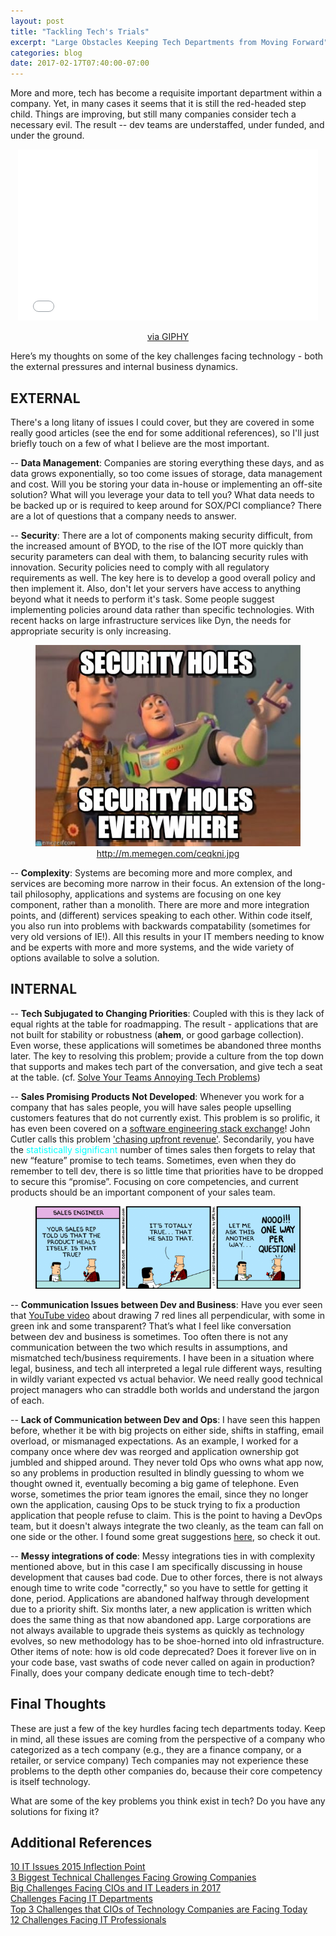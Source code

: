 ```yaml
---
layout: post
title: "Tackling Tech's Trials"
excerpt: "Large Obstacles Keeping Tech Departments from Moving Forward"
categories: blog
date: 2017-02-17T07:40:00-07:00
---
```


More and more, tech has become a requisite important department within a company. Yet, in many cases it seems that it is still the red-headed step child.  Things are improving, but still many companies consider tech a necessary evil.  The result -- dev teams are understaffed, under funded, and under the ground.

<center>
<iframe src="//giphy.com/embed/ImIoV7yW9o8Cs" width="480" height="274" frameBorder="0" class="giphy-embed" allowFullScreen></iframe><p><a href="http://giphy.com/gifs/it-crowd-ImIoV7yW9o8Cs">via GIPHY</a></p>
</center>

Here’s my thoughts on some of the key challenges facing technology - both the external pressures and internal business dynamics.

<h2>EXTERNAL</h2>
There's a long litany of issues I could cover, but they are covered in some really good articles (see the end for some additional references), so I'll just briefly touch on a few of what I believe are the most important.

-- <b>Data Management</b>: Companies are storing everything these days, and as data grows exponentially, so too come issues of storage, data management and cost.  Will you be storing your data in-house or implementing an off-site solution?  What will you leverage your data to tell you?  What data needs to be backed up or is required to keep around for SOX/PCI compliance? There are a lot of questions that a company needs to answer.

-- <b>Security</b>: There are a lot of components making security difficult, from the increased amount of BYOD, to the rise of the IOT more quickly than security parameters can deal with them, to balancing security rules with innovation.  Security policies need to comply with all regulatory requirements as well.  The key here is to develop a good overall policy and then implement it.  Also, don't let your servers have access to anything beyond what it needs to perform it's task.  Some people suggest implementing policies around data rather than specific technologies.  With recent hacks on large infrastructure services like Dyn, the needs for appropriate security is only increasing.

<center><figure>
    <img src="/images/Security.jpg">
    <figcaption><a href="http://m.memegen.com/ceqkni.jpg">http://m.memegen.com/ceqkni.jpg</a></figcaption>
</figure></center>

-- <b>Complexity</b>: Systems are becoming more and more complex, and services are becoming more narrow in their focus.  An extension of the long-tail philosophy, applications and systems are focusing on one key component, rather than a monolith.  There are more and more integration points, and (different) services speaking to each other.  Within code itself, you also run into problems with backwards compatability (sometimes for very old versions of IE!).  All this results in your IT members needing to know and be experts with more and more systems, and the wide variety of options available to solve a solution. 

<h2>INTERNAL</h2>

-- <b>Tech Subjugated to Changing Priorities</b>: Coupled with this is they lack of equal rights at the table for roadmapping.  The result - applications that are not built for stability or robustness (**ahem**, or good garbage collection).  Even worse, these applications will sometimes be abandoned three months later. The key to resolving this problem; provide a culture from the top down that supports and makes tech part of the conversation, and give tech a seat at the table.  (cf. <a href="https://www.fastcompany.com/3067062/how-to-finally-solve-your-teams-most-annoying-tech-problems">Solve Your Teams Annoying Tech Problems</a>)

-- <b>Sales Promising Products Not Developed</b>:  Whenever you work for a company that has sales people, you will have sales people upselling customers features that do not currently exist. This problem is so prolific, it has even been covered on a <a href="http://softwareengineering.stackexchange.com/questions/197174/is-there-a-name-for-when-a-sales-team-irresponsibly-promises-non-existent-featur">software engineering stack exchange</a>! John Cutler calls this problem <a href="https://hackernoon.com/12-signs-youre-working-in-a-feature-factory-44a5b938d6a2#.ykmvrsdpc">'chasing upfront revenue'</a>.  Secondarily, you have the <font color="aqua">statistically significant</font> number of times sales then forgets to relay that new “feature” promise to tech teams.  Sometimes, even when they do remember to tell dev, there is so little time that priorities have to be dropped to secure this “promise”.  Focusing on core competencies, and current products should be an important component of your sales team.

<center><figure>
    <img src="/images/Dilbert.jpg">
</figure></center>

-- <b>Communication Issues between Dev and Business</b>:  Have you ever seen that <a href="https://www.youtube.com/watch?v=BKorP55Aqvg">YouTube video</a> about drawing 7 red lines all perpendicular, with some in green ink and some transparent?  That’s what I feel like conversation between dev and business is sometimes.  Too often there is not any communication between the two which results in assumptions, and mismatched tech/business requirements.  I have been in a situation where legal, business, and tech all interpreted a legal rule different ways, resulting in wildly variant expected vs actual behavior.  We need really good technical project managers who can straddle both worlds and understand the jargon of each.

-- <b>Lack of Communication between Dev and Ops</b>:  I have seen this happen before, whether it be with big projects on either side, shifts in staffing, email overload, or mismanaged expectations.  As an example, I worked for a company once where dev was reorged and application ownership got jumbled and shipped around.  They never told Ops who owns what app now, so any problems in production resulted in blindly guessing to whom we thought owned it, eventually becoming a big game of telephone.  Even worse, sometimes the prior team ignores the email, since they no longer own the application, causing Ops to be stuck trying to fix a production application that people refuse to claim.  This is the point to having a DevOps team, but it doesn't always integrate the two cleanly, as the team can fall on one side or the other.  I found some great suggestions <a href="http://www.cio.com/article/2405441/collaboration/how-to-improve-collaboration-with-development-and-operations.html">here</a>, so check it out.

-- <b>Messy integrations of code</b>: Messy integrations ties in with complexity mentioned above, but in this case I am specifically discussing in house development that causes bad code.  Due to other forces, there is not always enough time to write code "correctly," so you have to settle for getting it done, period.  Applications are abandoned halfway through development due to a priority shift.  Six months later, a new application is written which does the same thing as that now abandoned app.  Large corporations are not always available to upgrade theis systems as quickly as technology evolves, so new methodology has to be shoe-horned into old infrastructure.  Other items of note:  how is old code deprecated?  Does it forever live on in your code base, vast swaths of code never called on again in production?  Finally, does your company dedicate enough time to tech-debt? 

<h2>Final Thoughts</h2>

These are just a few of the key hurdles facing tech departments today.  Keep in mind, all these issues are coming from the perspective of a company who categorized as a tech company (e.g., they are a finance company, or a retailer, or service company) Tech companies may not experience these problems to the depth other companies do, because their core competency is itself technology.

What are some of the key problems you think exist in tech?  Do you have any solutions for fixing it?

<h2>Additional References</h2>
<a href="http://er.educause.edu/articles/2015/1/top-10-it-issues-2015-inflection-point">10 IT Issues 2015 Inflection Point</a><br>
<a href="http://www.inc.com/ken-lin/the-3-biggest-technical-challenges-facing-growing-companies.html">3 Biggest Technical Challenges Facing Growing Companies</a><br>
<a href="http://www.mrc-productivity.com/blog/2016/11/5-big-challenges-facing-cios-and-it-leaders-in-2017/">Big Challenges Facing CIOs and IT Leaders in 2017</a><br>
<a href="http://www.businessnewsdaily.com/6072-challenges-facing-it-departments.html">Challenges Facing IT Departments</a><br>
<a href="https://blog.financialforce.com/the-top-3-challenges-that-cios-of-technology-companies-are-facing-today/">Top 3 Challenges that CIOs of Technology Companies are Facing Today</a><br>
<a href="https://www.globalknowledge.com/us-en/content/articles/12-challenges-facing-it-professionals/">12 Challenges Facing IT Professionals</a><br>


